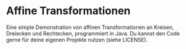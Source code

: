 # Affine Transformationen
Eine simple Demonstration von affinen Transformationen an Kreisen, Dreiecken und Rechtecken, programmiert in Java. Du kannst den Code gerne für deine eigenen Projekte nutzen (siehe LICENSE). 
